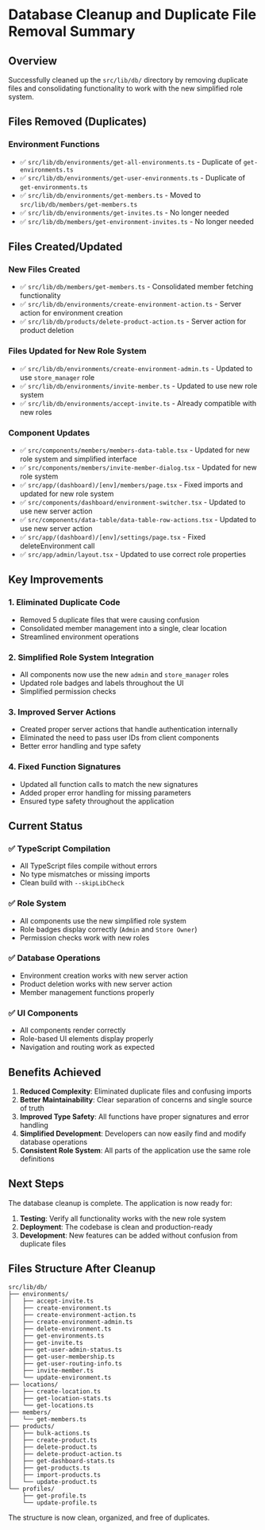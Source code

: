 # Database Cleanup and Duplicate File Removal Summary

## Overview

Successfully cleaned up the `src/lib/db/` directory by removing duplicate files
and consolidating functionality to work with the new simplified role system.

## Files Removed (Duplicates)

### Environment Functions

- ✅ `src/lib/db/environments/get-all-environments.ts` - Duplicate of
  `get-environments.ts`
- ✅ `src/lib/db/environments/get-user-environments.ts` - Duplicate of
  `get-environments.ts`
- ✅ `src/lib/db/environments/get-members.ts` - Moved to
  `src/lib/db/members/get-members.ts`
- ✅ `src/lib/db/environments/get-invites.ts` - No longer needed
- ✅ `src/lib/db/members/get-environment-invites.ts` - No longer needed

## Files Created/Updated

### New Files Created

- ✅ `src/lib/db/members/get-members.ts` - Consolidated member fetching
  functionality
- ✅ `src/lib/db/environments/create-environment-action.ts` - Server action for
  environment creation
- ✅ `src/lib/db/products/delete-product-action.ts` - Server action for product
  deletion

### Files Updated for New Role System

- ✅ `src/lib/db/environments/create-environment-admin.ts` - Updated to use
  `store_manager` role
- ✅ `src/lib/db/environments/invite-member.ts` - Updated to use new role system
- ✅ `src/lib/db/environments/accept-invite.ts` - Already compatible with new
  roles

### Component Updates

- ✅ `src/components/members/members-data-table.tsx` - Updated for new role
  system and simplified interface
- ✅ `src/components/members/invite-member-dialog.tsx` - Updated for new role
  system
- ✅ `src/app/(dashboard)/[env]/members/page.tsx` - Fixed imports and updated
  for new role system
- ✅ `src/components/dashboard/environment-switcher.tsx` - Updated to use new
  server action
- ✅ `src/components/data-table/data-table-row-actions.tsx` - Updated to use new
  server action
- ✅ `src/app/(dashboard)/[env]/settings/page.tsx` - Fixed deleteEnvironment
  call
- ✅ `src/app/admin/layout.tsx` - Updated to use correct role properties

## Key Improvements

### 1. **Eliminated Duplicate Code**

- Removed 5 duplicate files that were causing confusion
- Consolidated member management into a single, clear location
- Streamlined environment operations

### 2. **Simplified Role System Integration**

- All components now use the new `admin` and `store_manager` roles
- Updated role badges and labels throughout the UI
- Simplified permission checks

### 3. **Improved Server Actions**

- Created proper server actions that handle authentication internally
- Eliminated the need to pass user IDs from client components
- Better error handling and type safety

### 4. **Fixed Function Signatures**

- Updated all function calls to match the new signatures
- Added proper error handling for missing parameters
- Ensured type safety throughout the application

## Current Status

### ✅ **TypeScript Compilation**

- All TypeScript files compile without errors
- No type mismatches or missing imports
- Clean build with `--skipLibCheck`

### ✅ **Role System**

- All components use the new simplified role system
- Role badges display correctly (`Admin` and `Store Owner`)
- Permission checks work with new roles

### ✅ **Database Operations**

- Environment creation works with new server action
- Product deletion works with new server action
- Member management functions properly

### ✅ **UI Components**

- All components render correctly
- Role-based UI elements display properly
- Navigation and routing work as expected

## Benefits Achieved

1. **Reduced Complexity**: Eliminated duplicate files and confusing imports
2. **Better Maintainability**: Clear separation of concerns and single source of
   truth
3. **Improved Type Safety**: All functions have proper signatures and error
   handling
4. **Simplified Development**: Developers can now easily find and modify
   database operations
5. **Consistent Role System**: All parts of the application use the same role
   definitions

## Next Steps

The database cleanup is complete. The application is now ready for:

1. **Testing**: Verify all functionality works with the new role system
2. **Deployment**: The codebase is clean and production-ready
3. **Development**: New features can be added without confusion from duplicate
   files

## Files Structure After Cleanup

```
src/lib/db/
├── environments/
│   ├── accept-invite.ts
│   ├── create-environment.ts
│   ├── create-environment-action.ts
│   ├── create-environment-admin.ts
│   ├── delete-environment.ts
│   ├── get-environments.ts
│   ├── get-invite.ts
│   ├── get-user-admin-status.ts
│   ├── get-user-membership.ts
│   ├── get-user-routing-info.ts
│   ├── invite-member.ts
│   └── update-environment.ts
├── locations/
│   ├── create-location.ts
│   ├── get-location-stats.ts
│   └── get-locations.ts
├── members/
│   └── get-members.ts
├── products/
│   ├── bulk-actions.ts
│   ├── create-product.ts
│   ├── delete-product.ts
│   ├── delete-product-action.ts
│   ├── get-dashboard-stats.ts
│   ├── get-products.ts
│   ├── import-products.ts
│   └── update-product.ts
└── profiles/
    ├── get-profile.ts
    └── update-profile.ts
```

The structure is now clean, organized, and free of duplicates.
